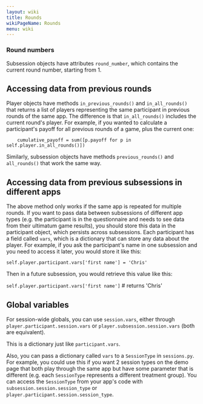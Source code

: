 ```yaml
---
layout: wiki
title: Rounds
wikiPageName: Rounds
menu: wiki
---
```


### Round numbers

Subsession objects have attributes `round_number`, which contains the current round number, starting from 1.

## Accessing data from previous rounds

Player objects have methods `in_previous_rounds()` and `in_all_rounds()` that returns a list of players representing the same participant in previous rounds of the same app. The difference is that `in_all_rounds()` includes the current round's player. For example, if you wanted to calculate a participant's payoff for all previous rounds of a game, plus the current one:

        cumulative_payoff = sum([p.payoff for p in self.player.in_all_rounds()])

Similarly, subsession objects have methods `previous_rounds()` and `all_rounds()` that work the same way.

## Accessing data from previous subsessions in different apps

The above method only works if the same app is repeated for multiple rounds. If you want to pass data between subsessions of different app types (e.g. the participant is in the questionnaire and needs to see data from their ultimatum game results), you should store this data in the participant object, which persists across subsessions. Each participant has a field called `vars`, which is a dictionary that can store any data about the player. For example, if you ask the participant's name in one subsession and you need to access it later, you would store it like this:

`self.player.participant.vars['first name'] = 'Chris'`

Then in a future subsession, you would retrieve this value like this:

`self.player.participant.vars['first name']` # returns 'Chris'

## Global variables

For session-wide globals, you can use `session.vars`,
either through `player.participant.session.vars` or `player.subsession.session.vars` (both are equivalent).

This is a dictionary just like `participant.vars`.

Also, you can pass a dictionary called `vars` to a `SessionType` in `sessions.py`. For example, you could use this
if you want 2 session types on the demo page that both play through the same app but have some parameter that is different
(e.g. each `SessionType` represents a different treatment group). You can access the `SessionType` from your app's code
with `subsession.session.session_type` or `player.participant.session.session_type`.
